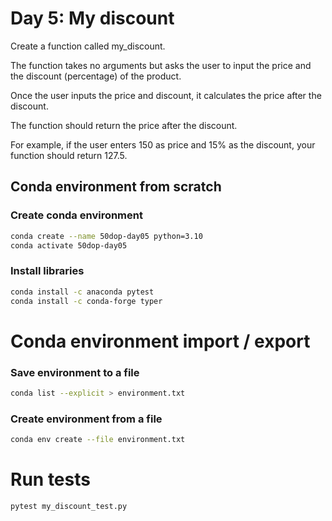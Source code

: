 # Day 5: My discount

Create a function called my_discount.

The function takes no arguments but asks the user to input the price and the discount
(percentage) of the product.

Once the user inputs the price and discount, it calculates the price after the discount.

The function should return the price after the discount.

For example, if the user enters 150 as price and 15% as the discount, your function should return 127.5.

## Conda environment from scratch

### Create conda environment

``` bash
conda create --name 50dop-day05 python=3.10 
conda activate 50dop-day05
```

### Install libraries

``` bash
conda install -c anaconda pytest
conda install -c conda-forge typer
```

# Conda environment import / export

### Save environment to a file

``` bash
conda list --explicit > environment.txt
```

### Create environment from a file

``` bash
conda env create --file environment.txt
```

# Run tests

``` bash
pytest my_discount_test.py
```


